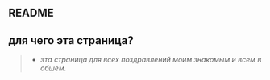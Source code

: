 ## README
## **для чего эта страница?**
> - *эта страница для всех поздравлений моим знакомым и всем в обшем.*